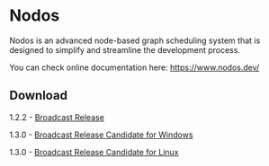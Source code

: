 # Nodos

Nodos is an advanced node-based graph scheduling system that is designed to simplify and streamline the development process.

You can check online documentation here: https://www.nodos.dev/

## Download
1.2.2 - [Broadcast Release](https://github.com/nodos-dev/bundler/releases/download/v1.2.2.b3660-broadcast/Nodos-1.2.2.b3660-bundle-broadcast_1.2.zip)

1.3.0 - [Broadcast Release Candidate for Windows](https://github.com/nodos-dev/bundler/releases/download/v1.3.0.b3663-broadcast/Nodos-1.3.0.b3663-bundle-broadcast_1.3.zip)

1.3.0 - [Broadcast Release Candidate for Linux](https://github.com/nodos-dev/bundler/releases/download/v1.3.0.b3665-broadcast/Nodos-1.3.0.b3665-bundle-broadcast_1.3.tar.gz)

